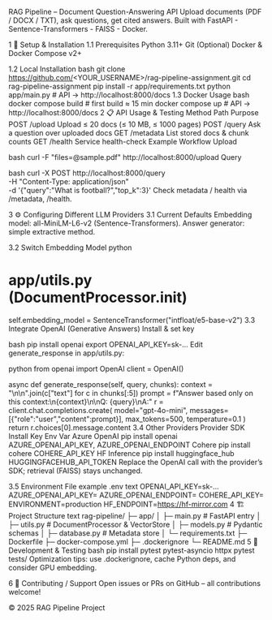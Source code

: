 RAG Pipeline – Document Question-Answering API
Upload documents (PDF / DOCX / TXT), ask questions, get cited answers.
Built with FastAPI - Sentence-Transformers - FAISS - Docker.

1 🚀 Setup & Installation
1.1 Prerequisites
Python 3.11+
Git
(Optional) Docker & Docker Compose v2+

1.2 Local Installation
bash
git clone https://github.com/<YOUR_USERNAME>/rag-pipeline-assignment.git
cd rag-pipeline-assignment
pip install -r app/requirements.txt
python app/main.py          # API → http://localhost:8000/docs
1.3 Docker Usage
bash
docker compose build        # first build ≈ 15 min
docker compose up           # API → http://localhost:8000/docs
2 📋 API Usage & Testing
Method	Path	Purpose
POST	/upload	Upload ≤ 20 docs (≤ 10 MB, ≤ 1000 pages)
POST	/query	Ask a question over uploaded docs
GET	/metadata	List stored docs & chunk counts
GET	/health	Service health-check
Example Workflow
Upload

bash
curl -F "files=@sample.pdf" http://localhost:8000/upload
Query

bash
curl -X POST http://localhost:8000/query \
     -H "Content-Type: application/json" \
     -d '{"query":"What is football?","top_k":3}'
Check metadata / health via /metadata, /health.

3 ⚙️ Configuring Different LLM Providers
3.1 Current Defaults
Embedding model: all-MiniLM-L6-v2 (Sentence-Transformers).
Answer generator: simple extractive method.

3.2 Switch Embedding Model
python
# app/utils.py (DocumentProcessor.__init__)
self.embedding_model = SentenceTransformer("intfloat/e5-base-v2")
3.3 Integrate OpenAI (Generative Answers)
Install & set key

bash
pip install openai
export OPENAI_API_KEY=sk-...
Edit generate_response in app/utils.py:

python
from openai import OpenAI
client = OpenAI()

async def generate_response(self, query, chunks):
    context = "\n\n".join(c["text"] for c in chunks[:5])
    prompt  = f"Answer based only on this context:\n{context}\n\nQ: {query}\nA:"
    r = client.chat.completions.create(
        model="gpt-4o-mini",
        messages=[{"role":"user","content":prompt}],
        max_tokens=500, temperature=0.1
    )
    return r.choices[0].message.content
3.4 Other Providers
Provider	SDK Install	Key Env Var
Azure OpenAI	pip install openai	AZURE_OPENAI_API_KEY, AZURE_OPENAI_ENDPOINT
Cohere	pip install cohere	COHERE_API_KEY
HF Inference	pip install huggingface_hub	HUGGINGFACEHUB_API_TOKEN
Replace the OpenAI call with the provider’s SDK; retrieval (FAISS) stays unchanged.

3.5 Environment File example .env
text
OPENAI_API_KEY=sk-...
AZURE_OPENAI_API_KEY=
AZURE_OPENAI_ENDPOINT=
COHERE_API_KEY=
ENVIRONMENT=production
HF_ENDPOINT=https://hf-mirror.com
4 🏗 Project Structure
text
rag-pipeline/
├─ app/
│  ├─ main.py          # FastAPI entry
│  ├─ utils.py         # DocumentProcessor & VectorStore
│  ├─ models.py        # Pydantic schemas
│  ├─ database.py      # Metadata store
│  └─ requirements.txt
├─ Dockerfile
├─ docker-compose.yml
├─ .dockerignore
└─ README.md
5 🧪 Development & Testing
bash
pip install pytest pytest-asyncio httpx
pytest tests/
Optimization tips: use .dockerignore, cache Python deps, and consider GPU embedding.

6 🤝 Contributing / Support
Open issues or PRs on GitHub – all contributions welcome!

© 2025 RAG Pipeline Project

